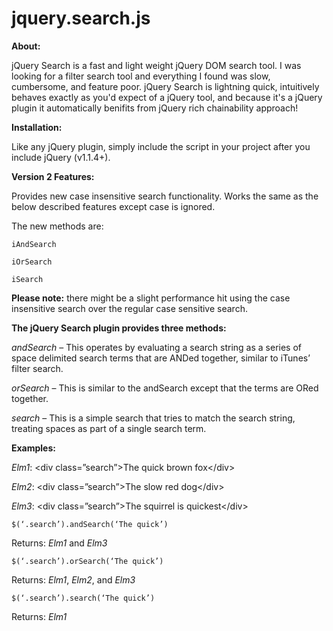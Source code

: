 jquery.search.js
================

<b>About:</b>

jQuery Search is a fast and light weight jQuery DOM search tool.  I was looking for a filter search tool and everything I found was slow, cumbersome, and feature poor.  jQuery Search is lightning quick, intuitively behaves exactly as you'd expect of a jQuery tool, and because it's a jQuery plugin it automatically benifits from jQuery rich chainability approach!

<b>Installation:</b>

  Like any jQuery plugin, simply include the script in your project after you include jQuery (v1.1.4+).

<b>Version 2 Features:</b>

  Provides new case insensitive search functionality.  Works the same as the below described features except case is ignored.
  
  The new methods are:
  
    iAndSearch
    
    iOrSearch
    
    iSearch

  <b>Please note:</b> there might be a slight performance hit using the case insensitive search over the regular case sensitive search.

<b>The jQuery Search plugin provides three methods:</b>

  <i>andSearch</i>  – This operates by evaluating a search string as a series of space delimited search terms that are ANDed together, similar to iTunes’ filter search.

  <i>orSearch</i>  – This is similar to the andSearch except that the terms are ORed together.

  <i>search</i>  – This is a simple search that tries to match the search string, treating spaces as part of a single search term.

<b>Examples:</b>

  <i>Elm1</i>: \<div class=”search”>The quick brown fox\</div>
  
  <i>Elm2</i>: \<div class=”search”>The slow red dog\</div>
  
  <i>Elm3</i>: \<div class=”search”>The squirrel  is quickest\</div>

    $(‘.search’).andSearch(‘The quick’)
  
  Returns: <i>Elm1</i> and <i>Elm3</i>

  
    $(‘.search’).orSearch(‘The quick’)
  
  Returns: <i>Elm1</i>, <i>Elm2</i>, and <i>Elm3</i>

  
    $(‘.search’).search(‘The quick’)
  
  Returns: <i>Elm1</i>
  


